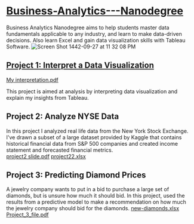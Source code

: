 # [Business-Analytics---Nanodegree](https://www.udacity.com/course/business-analytics-nanodegree--nd098)
Business Analytics Nanodegree aims to help students master data fundamentals applicable to any industry, and learn to make data-driven decisions. Also learn Excel and gain data visualization skills with Tableau Software.
![Screen Shot 1442-09-27 at 11 32 08 PM](https://user-images.githubusercontent.com/84504532/118961867-775ba280-b96d-11eb-9026-e4bb75095b16.png)


## [Project 1: Interpret a Data Visualization](https://public.tableau.com/views/MadridInDetail/MadridinDetail?%3Aembed=y&%3Atoolbar=yes&%3AloadOrderID=0&%3Adisplay_count=y%3F%3Aembed&%3AshowVizHome=no)
[My interpretation.pdf](https://github.com/MazenAldakheel/Business-Analytics---Nanodegree/files/6515176/My.interpretation.pdf)

This project is aimed at analysis by interpreting data visualization and explain my insights  from Tableau.


## Project 2: Analyze NYSE Data 
In this project I analyzed real life data from the New York Stock Exchange. I've drawn a subset of a large dataset provided by Kaggle that contains historical financial data from S&P 500 companies and created income statement and forecasted financial metrics.    
[project2 slide.pdf](https://github.com/MazenAldakheel/Business-Analytics---Nanodegree/files/6515216/project2.slide.pdf)
[project22.xlsx](https://github.com/MazenAldakheel/Business-Analytics---Nanodegree/files/6515217/project22.xlsx)


## Project 3: Predicting Diamond Prices
A jewelry company wants to put in a bid to purchase a large set of diamonds, but is unsure how much it should bid. In this project, used the results from a predictive model to make a recommendation on how much the jewelry company should bid for the diamonds.
[new-diamonds.xlsx](https://github.com/MazenAldakheel/Business-Analytics---Nanodegree/files/6515285/new-diamonds.xlsx)
[Project_3_file.pdf](https://github.com/MazenAldakheel/Business-Analytics---Nanodegree/files/6515287/Project_3_file.pdf)
